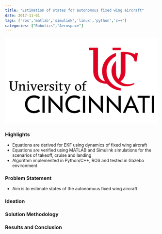 ```yaml
---
title: "Estimation of states for autonomous fixed wing aircraft"
date: 2017-11-01
tags: ['ros','matlab','simulink','linux','python','c++']
categories: ["Robotics","Aerospace"]
---
```

![](./images/uc-logo.png)
### Highlights
* Equations are derived for EKF using dynamics of fixed wing aircraft
* Equations are verified using MATLAB and Simulink simulations for the scenarios of takeoff, cruise and landing
* Algorithm implemented in Python/C++, ROS and tested in Gazebo environment
<!--more-->


### Problem Statement
* Aim is to estimate states of the autonomous fixed wing aircraft
### Ideation

### Solution Methodology

### Results and Conclusion